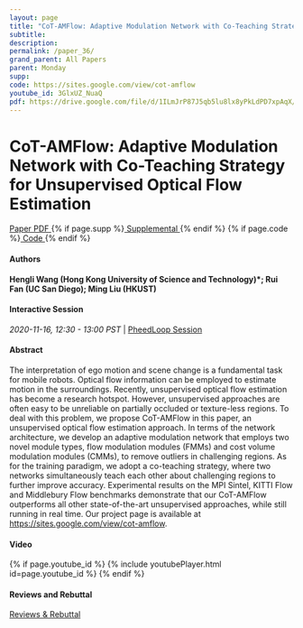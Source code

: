 ```yaml
---
layout: page
title: "CoT-AMFlow: Adaptive Modulation Network with Co-Teaching Strategy for Unsupervised Optical Flow Estimation"
subtitle: 
description:
permalink: /paper_36/
grand_parent: All Papers
parent: Monday
supp: 
code: https://sites.google.com/view/cot-amflow
youtube_id: 3GlxUZ_NuaQ
pdf: https://drive.google.com/file/d/1ILmJrP87J5qb5lu8lx8yPkLdPD7xpAqX/view
---
```


# CoT-AMFlow: Adaptive Modulation Network with Co-Teaching Strategy for Unsupervised Optical Flow Estimation

<a href="https://drive.google.com/file/d/1ILmJrP87J5qb5lu8lx8yPkLdPD7xpAqX/view" target="_blank" rel="noopener noreferrer" class="btn btn-blue"><i class="fa fa-file-text-o" aria-hidden="true"></i> Paper PDF </a> {% if page.supp %}<a href="" target="_blank" rel="noopener noreferrer" class="btn btn-green"><i class="fa fa-file-text-o" aria-hidden="true"></i> Supplemental </a>{% endif %} {% if page.code %}<a href="https://sites.google.com/view/cot-amflow" target="_blank" rel="noopener noreferrer" class="btn"><i class="fa fa-github" aria-hidden="true"></i> Code </a>{% endif %} 

#### Authors
**Hengli Wang (Hong Kong University of Science and Technology)*; Rui Fan (UC San Diego); Ming Liu (HKUST)**

#### Interactive Session
<em>2020-11-16, 12:30 - 13:00 PST </em> | <a href="https://pheedloop.com/corl2020/virtual/?page=sessions&section=SESCYU7CNY8QR8PZP" target="_blank" rel="noopener noreferrer"> PheedLoop Session <i class="fa fa-external-link" aria-hidden="true"></i> </a> 

#### Abstract
The interpretation of ego motion and scene change is a fundamental task for mobile robots. Optical flow information can be employed to estimate motion in the surroundings. Recently, unsupervised optical flow estimation has become a research hotspot.  However, unsupervised approaches are often easy to be unreliable on partially occluded or texture-less regions. To deal with this problem, we propose CoT-AMFlow in this paper, an unsupervised optical flow estimation approach. In terms of the network architecture, we develop an adaptive modulation network that employs two novel module types, flow modulation modules (FMMs) and cost volume modulation modules (CMMs), to remove outliers in challenging regions. As for the training paradigm, we adopt a co-teaching strategy, where two networks simultaneously teach each other about challenging regions to further improve accuracy. Experimental results on the MPI Sintel, KITTI Flow and Middlebury Flow benchmarks demonstrate that our CoT-AMFlow outperforms all other state-of-the-art unsupervised approaches, while still running in real time. Our project page is available at <a href="https://sites.google.com/view/cot-amflow" target="_blank">https://sites.google.com/view/cot-amflow</a>.

#### Video
{% if page.youtube_id %}
{% include youtubePlayer.html id=page.youtube_id %}
{% endif %}

#### Reviews and Rebuttal
<a href="" target="_blank" rel="noopener noreferrer" class="btn btn-purple"><i class="fa fa-pencil-square-o" aria-hidden="true"></i> Reviews & Rebuttal </a>

